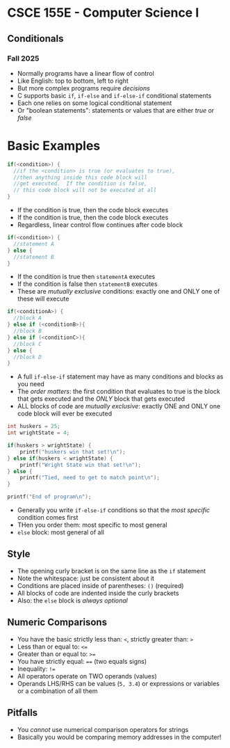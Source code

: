 # CSCE 155E - Computer Science I
## Conditionals
### Fall 2025

* Normally programs have a linear flow of control
* Like English: top to bottom, left to right
* But more complex programs require *decisions*
* C supports basic `if`, `if-else` and `if-else-if` conditional statements
* Each one relies on some logical conditional statement
* Or "boolean statements": statements or values that are either *true* or *false*


# Basic Examples

```c
if(<condition>) {
  //if the <condition> is true (or evaluates to true),
  //then anything inside this code block will
  //get executed.  If the condition is false,
  // this code block will not be executed at all
}
```

* If the condition is true, then the code block executes
* If the condition is true, then the code block executes
* Regardless, linear control flow continues after code block

```c
if(<condition>) {
  //statement A
} else {
  //statement B
}

```

* If the condition is true then `statementA` executes
* If the condition is false then `statementB` executes
* These are *mutually exclusive* conditions: exactly one and ONLY one of these will execute

```c
if(<conditionA>) {
  //block A
} else if (<conditionB>){
  //block B
} else if (<conditionC>){
  //block C
} else {
  //block D
}
```

* A full `if-else-if` statement may have as many conditions and blocks as you need
* The *order matters*: the first condition that evaluates to true is the block that gets executed and the *ONLY* block that gets executed
* ALL blocks of code are *mutually exclusive*: exactly ONE and ONLY one code block will ever be executed

```c
int huskers = 25;
int wrightState = 4;

if(huskers > wrightState) {
    printf("huskers win that set!\n");
} else if(huskers < wrightState) {
    printf("Wright State win that set!\n");
} else {
    printf("Tied, need to get to match point\n");
}

printf("End of program\n");
```

* Generally you write `if-else-if` conditions so that the *most specific* condition comes first
* THen you order them: most specific to most general
* `else` block: most general of all

## Style

* The opening curly bracket is on the same line as the `if` statement
* Note the whitespace: just be consistent about it
* Conditions are placed inside of parentheses: `()` (required)
* All blocks of code are indented inside the curly brackets
* Also: the `else` block is *always optional*

## Numeric Comparisons

* You have the basic strictly less than: `<`, strictly greater than: `>`
* Less than or equal to: `<=`
* Greater than or equal to: `>=`
* You have strictly equal: `==` (two equals signs)
* Inequality: `!=`
* All operators operate on TWO operands (values)
* Operands LHS/RHS can be values (`5, 3.4`) or expressions or variables or a combination of all them

## Pitfalls

* You *cannot* use numerical comparison operators for strings
* Basically you would be comparing memory addresses in the computer!


```text
















```
